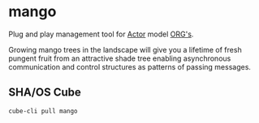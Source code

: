 # mango

Plug and play management tool for [Actor](https://arxiv.org/abs/0812.4852) model [ORG's](https://arxiv.org/abs/0906.2756).

Growing mango trees in the landscape will give you a lifetime of fresh pungent fruit from an attractive shade tree enabling asynchronous communication and control structures as patterns of passing messages.

## SHA/OS Cube
`cube-cli pull mango`
